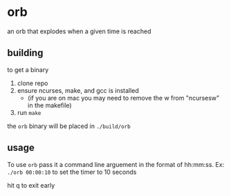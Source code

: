 # orb

an orb that explodes when a given time is reached

## building
to get a binary
1. clone repo
2. ensure ncurses, make, and gcc is installed 
    - (if you are on mac you may need to remove the w from "ncursesw" in the makefile)
3. run `make`

the `orb` binary will be placed in `./build/orb`

## usage

To use `orb` pass it a command line arguement in the format of hh:mm:ss.
Ex: `./orb 00:00:10` to set the timer to 10 seconds

hit q to exit early
